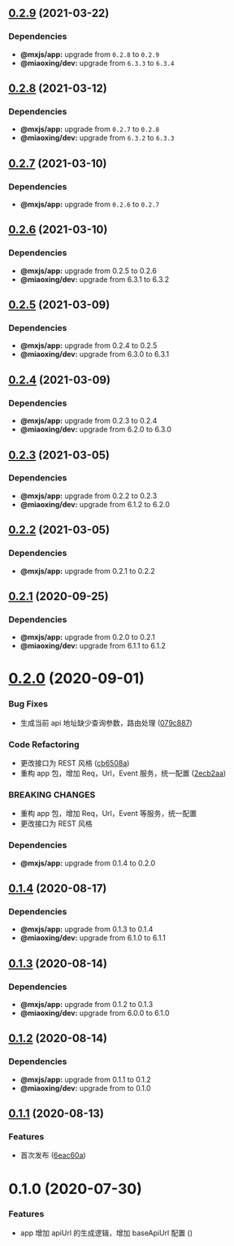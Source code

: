 ## [0.2.9](https://github.com/miaoxing/mxjs-cur-url/compare/v0.2.8...v0.2.9) (2021-03-22)





### Dependencies

* **@mxjs/app:** upgrade from `0.2.8` to `0.2.9`
* **@miaoxing/dev:** upgrade from `6.3.3` to `6.3.4`

## [0.2.8](https://github.com/miaoxing/mxjs-cur-url/compare/v0.2.7...v0.2.8) (2021-03-12)





### Dependencies

* **@mxjs/app:** upgrade from `0.2.7` to `0.2.8`
* **@miaoxing/dev:** upgrade from `6.3.2` to `6.3.3`

## [0.2.7](https://github.com/miaoxing/mxjs-cur-url/compare/v0.2.6...v0.2.7) (2021-03-10)





### Dependencies

* **@mxjs/app:** upgrade from `0.2.6` to `0.2.7`

## [0.2.6](https://github.com/miaoxing/mxjs-cur-url/compare/v0.2.5...v0.2.6) (2021-03-10)





### Dependencies

* **@mxjs/app:** upgrade from 0.2.5 to 0.2.6
* **@miaoxing/dev:** upgrade from 6.3.1 to 6.3.2

## [0.2.5](https://github.com/miaoxing/mxjs-cur-url/compare/v0.2.4...v0.2.5) (2021-03-09)





### Dependencies

* **@mxjs/app:** upgrade from 0.2.4 to 0.2.5
* **@miaoxing/dev:** upgrade from 6.3.0 to 6.3.1

## [0.2.4](https://github.com/miaoxing/mxjs-cur-url/compare/v0.2.3...v0.2.4) (2021-03-09)





### Dependencies

* **@mxjs/app:** upgrade from 0.2.3 to 0.2.4
* **@miaoxing/dev:** upgrade from 6.2.0 to 6.3.0

## [0.2.3](https://github.com/miaoxing/mxjs-cur-url/compare/v0.2.2...v0.2.3) (2021-03-05)





### Dependencies

* **@mxjs/app:** upgrade from 0.2.2 to 0.2.3
* **@miaoxing/dev:** upgrade from 6.1.2 to 6.2.0

## [0.2.2](https://github.com/miaoxing/mxjs-cur-url/compare/v0.2.1...v0.2.2) (2021-03-05)





### Dependencies

* **@mxjs/app:** upgrade from 0.2.1 to 0.2.2

## [0.2.1](https://github.com/miaoxing/mxjs-cur-url/compare/v0.2.0...v0.2.1) (2020-09-25)





### Dependencies

* **@mxjs/app:** upgrade from 0.2.0 to 0.2.1
* **@miaoxing/dev:** upgrade from 6.1.1 to 6.1.2

# [0.2.0](https://github.com/miaoxing/mxjs-cur-url/compare/v0.1.4...v0.2.0) (2020-09-01)


### Bug Fixes

* 生成当前 api 地址缺少查询参数，路由处理 ([079c887](https://github.com/miaoxing/mxjs-cur-url/commit/079c887e1cf605bb7dfba19eb508a0802782a67a))


### Code Refactoring

* 更改接口为 REST 风格 ([cb6508a](https://github.com/miaoxing/mxjs-cur-url/commit/cb6508a237a4697a05ad1c8ec3089c89da166ec9))
* 重构 app 包，增加 Req，Url，Event 服务，统一配置 ([2ecb2aa](https://github.com/miaoxing/mxjs-cur-url/commit/2ecb2aaabb97b41847b5a439975cf35558c1b51d))


### BREAKING CHANGES

* 重构 app 包，增加 Req，Url，Event 等服务，统一配置
* 更改接口为 REST 风格





### Dependencies

* **@mxjs/app:** upgrade from 0.1.4 to 0.2.0

## [0.1.4](https://github.com/miaoxing/mxjs-cur-url/compare/v0.1.3...v0.1.4) (2020-08-17)





### Dependencies

* **@mxjs/app:** upgrade from 0.1.3 to 0.1.4
* **@miaoxing/dev:** upgrade from 6.1.0 to 6.1.1

## [0.1.3](https://github.com/miaoxing/mxjs-cur-url/compare/v0.1.2...v0.1.3) (2020-08-14)





### Dependencies

* **@mxjs/app:** upgrade from 0.1.2 to 0.1.3
* **@miaoxing/dev:** upgrade from 6.0.0 to 6.1.0

## [0.1.2](https://github.com/miaoxing/mxjs-cur-url/compare/v0.1.1...v0.1.2) (2020-08-14)





### Dependencies

* **@mxjs/app:** upgrade from 0.1.1 to 0.1.2
* **@miaoxing/dev:** upgrade from  to 0.1.0

## [0.1.1](https://github.com/miaoxing/mxjs-cur-url/compare/v0.1.0...v0.1.1) (2020-08-13)


### Features

* 首次发布 ([6eac60a](https://github.com/miaoxing/mxjs-cur-url/commit/6eac60a65f42ee705ca55d8d25c7ae692402e98e))

# 0.1.0 (2020-07-30)


### Features

* app 增加 apiUrl 的生成逻辑，增加 baseApiUrl 配置 ([](https://github.com/miaoxing/mxjs-cur-url/commit/))
